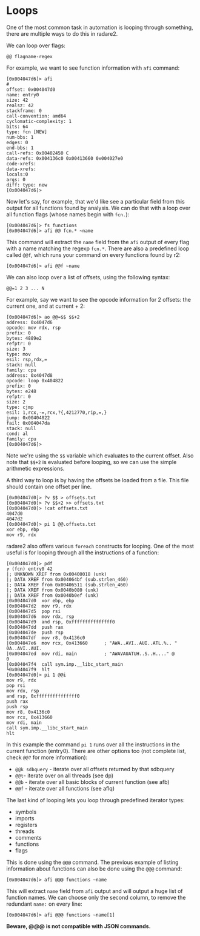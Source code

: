 # Loops

One of the most common task in automation is looping through something,
there are multiple ways to do this in radare2.

We can loop over flags:
```
@@ flagname-regex
```

For example, we want to see function information with `afi` command:
```
[0x004047d6]> afi
#
offset: 0x004047d0
name: entry0
size: 42
realsz: 42
stackframe: 0
call-convention: amd64
cyclomatic-complexity: 1
bits: 64
type: fcn [NEW]
num-bbs: 1
edges: 0
end-bbs: 1
call-refs: 0x00402450 C
data-refs: 0x004136c0 0x00413660 0x004027e0
code-xrefs:
data-xrefs:
locals:0
args: 0
diff: type: new
[0x004047d6]>
```
Now let's say, for example, that we'd like see a particular field from this output for all functions found by analysis. We can do that with a loop over all function flags (whose names begin with `fcn.`):
```
[0x004047d6]> fs functions
[0x004047d6]> afi @@ fcn.* ~name
```
This command will extract the `name` field from the `afi` output of every flag with a name
matching the regexp `fcn.*`.
There are also a predefined loop called `@@f`, which runs your command on every functions found by r2:
```
[0x004047d6]> afi @@f ~name
```  

We can also loop over a list of offsets, using the following syntax:
```
@@=1 2 3 ... N
```
For example, say we want to see the opcode information for 2 offsets: the current one, and at current + 2:

```
[0x004047d6]> ao @@=$$ $$+2
address: 0x4047d6
opcode: mov rdx, rsp
prefix: 0
bytes: 4889e2
refptr: 0
size: 3
type: mov
esil: rsp,rdx,=
stack: null
family: cpu
address: 0x4047d8
opcode: loop 0x404822
prefix: 0
bytes: e248
refptr: 0
size: 2
type: cjmp
esil: 1,rcx,-=,rcx,?{,4212770,rip,=,}
jump: 0x00404822
fail: 0x004047da
stack: null
cond: al
family: cpu
[0x004047d6]>
```
Note we're using the `$$` variable which evaluates to the current offset. Also note
that `$$+2` is evaluated before looping, so we can use the simple arithmetic expressions.

A third way to loop is by having the offsets be loaded from a file. This file should contain
one offset per line.
```
[0x004047d0]> ?v $$ > offsets.txt
[0x004047d0]> ?v $$+2 >> offsets.txt
[0x004047d0]> !cat offsets.txt
4047d0
4047d2
[0x004047d0]> pi 1 @@.offsets.txt
xor ebp, ebp
mov r9, rdx
```

radare2 also offers various `foreach` constructs for looping. One of the most useful is for looping through all the instructions of a function:
```
[0x004047d0]> pdf
╒ (fcn) entry0 42
|; UNKNOWN XREF from 0x00400018 (unk)
|; DATA XREF from 0x004064bf (sub.strlen_460)
|; DATA XREF from 0x00406511 (sub.strlen_460)
|; DATA XREF from 0x0040b080 (unk)
|; DATA XREF from 0x0040b0ef (unk)
|0x004047d0  xor ebp, ebp
|0x004047d2  mov r9, rdx
|0x004047d5  pop rsi
|0x004047d6  mov rdx, rsp
|0x004047d9  and rsp, 0xfffffffffffffff0
|0x004047dd  push rax
|0x004047de  push rsp
|0x004047df  mov r8, 0x4136c0
|0x004047e6  mov rcx, 0x413660      ; "AWA..AVI..AUI..ATL.%.. "
0A..AVI..AUI.
|0x004047ed  mov rdi, main          ; "AWAVAUATUH..S..H...." @
0
|0x004047f4  call sym.imp.__libc_start_main
╘0x004047f9  hlt
[0x004047d0]> pi 1 @@i
mov r9, rdx
pop rsi
mov rdx, rsp
and rsp, 0xfffffffffffffff0
push rax
push rsp
mov r8, 0x4136c0
mov rcx, 0x413660
mov rdi, main
call sym.imp.__libc_start_main
hlt
```
In this example the command `pi 1` runs over all the instructions in the current function (entry0).
There are other options too (not complete list, check `@@?` for more information):
 - `@@k sdbquery` - iterate over all offsets returned by that sdbquery
 - `@@t`- iterate over on all threads (see dp)
 - `@@b` - iterate over all basic blocks of current function (see afb)
 - `@@f` - iterate over all functions (see aflq)

The last kind of looping lets you loop through predefined iterator types:

 - symbols
 - imports
 - registers
 - threads
 - comments
 - functions
 - flags

This is done using the `@@@` command. The previous example of listing information about functions can also be done using the `@@@` command:

```
[0x004047d6]> afi @@@ functions ~name
```
This will extract `name` field from `afi` output and will output a huge list of
function names. We can choose only the second column, to remove the redundant `name:` on every line:
```
[0x004047d6]> afi @@@ functions ~name[1]
```

**Beware, @@@ is not compatible with JSON commands.**

